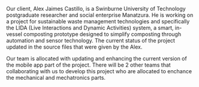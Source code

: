 Our client, Alex Jaimes Castillo, is a Swinburne University of Technology postgraduate researcher and social enterprise Manatzura. He is working on a project for sustainable waste management technologies and specifically the LIDA (Live Interactions and Dynamic Activities) system, a smart, in-vessel composting prototype designed to simplify composting through automation and sensor technology. The current status of the project updated in the source files that were given by the Alex. 

Our team is allocated with updating and enhancing the current version of the mobile app part of the project. There will be 2 other teams that collaborating with us to develop this project who are allocated to enchance the mechanical and mechatronics parts. 
